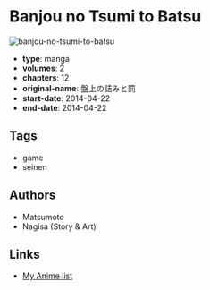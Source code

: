 # Banjou no Tsumi to Batsu

![banjou-no-tsumi-to-batsu](https://cdn.myanimelist.net/images/manga/1/144469.jpg)

-   **type**: manga
-   **volumes**: 2
-   **chapters**: 12
-   **original-name**: 盤上の詰みと罰
-   **start-date**: 2014-04-22
-   **end-date**: 2014-04-22

## Tags

-   game
-   seinen

## Authors

-   Matsumoto
-   Nagisa (Story & Art)

## Links

-   [My Anime list](https://myanimelist.net/manga/83351/Banjou_no_Tsumi_to_Batsu)
